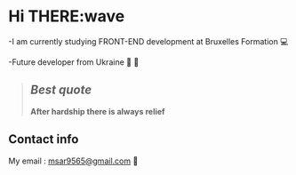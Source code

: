 # Hi THERE:wave

-I am currently studying FRONT-END development at Bruxelles Formation :computer:

-Future developer from Ukraine :purple_heart: :yellow_heart:

> ## _Best quote_
>
> **After hardship there is always relief**

## Contact info

My email : msar9565@gmail.com :email:
